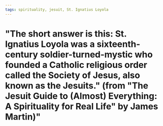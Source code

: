 ```yaml
---
tags: spirituality, jesuit, St. Ignatius Loyola
---
```


# "The short answer is this: St. Ignatius Loyola was a sixteenth-century soldier-turned-mystic who founded a Catholic religious order called the Society of Jesus, also known as the Jesuits." (from "The Jesuit Guide to (Almost) Everything: A Spirituality for Real Life" by James Martin)"